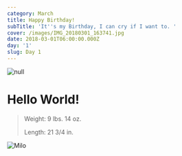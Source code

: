 ```yaml
---
category: March
title: Happy Birthday!
subTitle: 'It''s my Birthday, I can cry if I want to. '
cover: /images/IMG_20180301_163741.jpg
date: 2018-03-01T06:00:00.000Z
day: '1'
slug: Day 1
---
```

![null](/images/img_20180301_094920.jpg)

# Hello World!

> Weight: 9 lbs. 14 oz.
>
> Length: 21 3/4 in.

![Milo](/images/IMG_20180301_163741.jpg)
